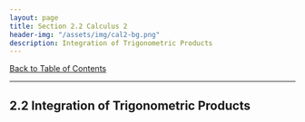 ```yaml
---
layout: page
title: Section 2.2 Calculus 2
header-img: "/assets/img/cal2-bg.png"
description: Integration of Trigonometric Products
---
```


[Back to Table of Contents](../..)

---

## 2.2 Integration of Trigonometric Products
